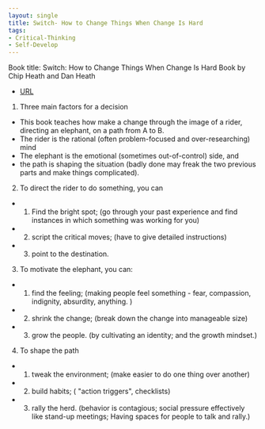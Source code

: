 ```yaml
---
layout: single
title: Switch- How to Change Things When Change Is Hard
tags:
- Critical-Thinking
- Self-Develop
---
```



Book title: Switch: How to Change Things When Change Is Hard
Book by Chip Heath and Dan Heath

- [URL](https://www.amazon.com/Switch-Change-Things-When-Hard/dp/0385528752)


1. Three main factors for a decision
- This book teaches how make a change through the image of a rider, directing an elephant, on a path from A to B.
- The rider is the rational (often problem-focused and over-researching) mind
- The elephant is the emotional (sometimes out-of-control) side, and
- the path is shaping the situation (badly done may freak the two previous parts and make things complicated).


2. To direct the rider to do something, you can
- 1) Find the bright spot; (go through your past experience and find instances in which something was working for you)
- 2) script the critical moves;  (have to give detailed instructions)
- 3) point to the destination.

3. To motivate the elephant, you can:
- 1) find the feeling; (making people feel something - fear, compassion, indignity, absurdity, anything. )
- 2) shrink the change; (break down the change into manageable size)
- 3) grow the people. (by cultivating an identity; and the growth mindset.)

4. To shape the path
- 1) tweak the environment; (make easier to do one thing over another)
- 2) build habits; ( "action triggers", checklists)
- 3) rally the herd. (behavior is contagious; social pressure effectively like stand-up meetings; Having spaces for people to talk and rally.)
